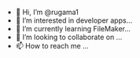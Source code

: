 - 👋 Hi, I’m @rugama1
- 👀 I’m interested in developer apps...
- 🌱 I’m currently learning FileMaker...
- 💞️ I’m looking to collaborate on ...
- 📫 How to reach me ...

<!---
rugama1/rugama1 is a ✨ special ✨ repository because its `README.md` (this file) appears on your GitHub profile.
You can click the Preview link to take a look at your changes.
--->
